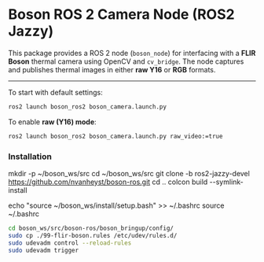 # Boson ROS 2 Camera Node (ROS2 Jazzy)

This package provides a ROS 2 node (`boson_node`) for interfacing with a **FLIR Boson** thermal camera using OpenCV and `cv_bridge`. The node captures and publishes thermal images in either **raw Y16** or **RGB** formats.

---

To start with default settings:  
```bash
ros2 launch boson_ros2 boson_camera.launch.py
```

To enable **raw (Y16) mode**:  
```bash
ros2 launch boson_ros2 boson_camera.launch.py raw_video:=true
```


### Installation

mkdir -p ~/boson_ws/src
cd ~/boson_ws/src
git clone -b ros2-jazzy-devel https://github.com/nvanheyst/boson-ros.git
cd ..
colcon build --symlink-install


echo "source ~/boson_ws/install/setup.bash" >> ~/.bashrc
source ~/.bashrc

```bash
cd boson_ws/src/boson-ros/boson_bringup/config/
sudo cp ./99-flir-boson.rules /etc/udev/rules.d/
sudo udevadm control --reload-rules
sudo udevadm trigger
```
